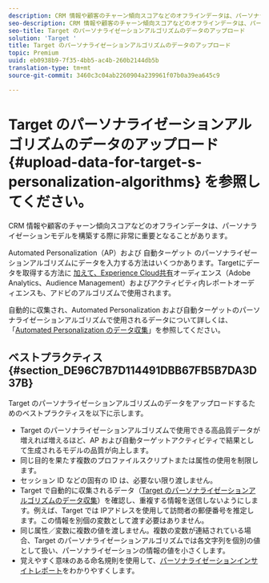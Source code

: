 ```yaml
---
description: CRM 情報や顧客のチャーン傾向スコアなどのオフラインデータは、パーソナライゼーションモデルを構築する際に非常に重要となることがあります。
seo-description: CRM 情報や顧客のチャーン傾向スコアなどのオフラインデータは、パーソナライゼーションモデルを構築する際に非常に重要となることがあります。
seo-title: Target のパーソナライゼーションアルゴリズムのデータのアップロード
solution: 'Target '
title: Target のパーソナライゼーションアルゴリズムのデータのアップロード
topic: Premium
uuid: eb0938b9-7f35-4bb5-ac4b-260b2144db5b
translation-type: tm+mt
source-git-commit: 3460c3c04ab2260904a239961f07b0a39ea645c9

---
```



# Target のパーソナライゼーションアルゴリズムのデータのアップロード{#upload-data-for-target-s-personalization-algorithms} を参照してください。

CRM 情報や顧客のチャーン傾向スコアなどのオフラインデータは、パーソナライゼーションモデルを構築する際に非常に重要となることがあります。

Automated Personalization（AP）および 自動ターゲット のパーソナライゼーションアルゴリズムにデータを入力する方法はいくつかあります。Targetにデータを取得する方法に [加えて、Experience Cloud共有](../../c-implementing-target/c-considerations-before-you-implement-target/c-methods-to-get-data-into-target/methods-to-get-data-into-target.md#concept_0069C0EFB56C4700BB33F2F35C2B9B17)オーディエンス（Adobe Analytics、Audience Management）およびアクティビティ内レポートオーディエンスも、アドビのアルゴリズムで使用されます。

自動的に収集され、Automated Personalization および自動ターゲットのパーソナライゼーションアルゴリズムで使用されるデータについて詳しくは、「[Automated Personalization のデータ収集](../../c-activities/t-automated-personalization/ap-data.md#reference_255BD3DE7AD04DC9B766E0BC78961058)」を参照してください。

## ベストプラクティス {#section_DE96C7B7D114491DBB67FB5B7DA3D37B}

Target のパーソナライゼーションアルゴリズムのデータをアップロードするためのベストプラクティスを以下に示します。

* Target のパーソナライゼーションアルゴリズムで使用できる高品質データが増えれば増えるほど、AP および自動ターゲットアクティビティで結果として生成されるモデルの品質が向上します。
* 同じ目的を果たす複数のプロファイルスクリプトまたは属性の使用を制限します。
* セッション ID などの固有の ID は、必要ない限り渡しません。
* Target で自動的に収集されるデータ（[Target のパーソナライゼーションアルゴリズムのデータ収集](../../c-activities/t-automated-personalization/ap-data.md#reference_255BD3DE7AD04DC9B766E0BC78961058)）を確認し、重複する情報を送信しないようにします。例えば、Target では IPアドレスを使用して訪問者の郵便番号を推定します。この情報を別個の変数として渡す必要はありません。
* 同じ属性／変数に複数の値を渡しません。複数の変数が連結されている場合、Target のパーソナライゼーションアルゴリズムでは各文字列を個別の値として扱い、パーソナライゼーションの情報の値を小さくします。
* 覚えやすく意味のある命名規則を使用して、[パーソナライゼーションインサイトレポート](../../c-reports/c-personalization-insights-reports/personalization-insights-reports.md#concept_A897070E1EDC403EB84CFB7A6ECAD767)をわかりやすくします。


